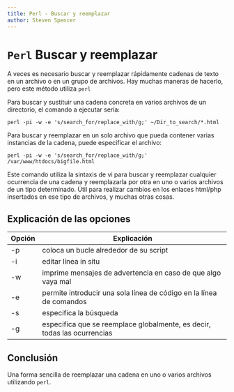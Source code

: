 ```yaml
---
title: Perl - Buscar y reemplazar
author: Steven Spencer
---
```


# `Perl` Buscar y reemplazar

A veces es necesario buscar y reemplazar rápidamente cadenas de texto en un archivo o en un grupo de archivos. Hay muchas maneras de hacerlo, pero este método utiliza `perl`

Para buscar y sustituir una cadena concreta en varios archivos de un directorio, el comando a ejecutar sería:

```
perl -pi -w -e 's/search_for/replace_with/g;' ~/Dir_to_search/*.html
```

Para buscar y reemplazar en un solo archivo que pueda contener varias instancias de la cadena, puede especificar el archivo:

```
perl -pi -w -e 's/search_for/replace_with/g;' /var/www/htdocs/bigfile.html
```

Este comando utiliza la sintaxis de vi para buscar y reemplazar cualquier ocurrencia de una cadena y reemplazarla por otra en uno o varios archivos de un tipo determinado. Útil para realizar cambios en los enlaces html/php insertados en ese tipo de archivos, y muchas otras cosas.

## Explicación de las opciones

| Opción | Explicación                                                              |
| ------ | ------------------------------------------------------------------------ |
| -p     | coloca un bucle alrededor de su script                                   |
| -i     | editar línea in situ                                                     |
| -w     | imprime mensajes de advertencia en caso de que algo vaya mal             |
| -e     | permite introducir una sola línea de código en la línea de comandos      |
| -s     | especifica la búsqueda                                                   |
| -g     | especifica que se reemplace globalmente, es decir, todas las ocurrencias |

## Conclusión

Una forma sencilla de reemplazar una cadena en uno o varios archivos utilizando `perl`.
